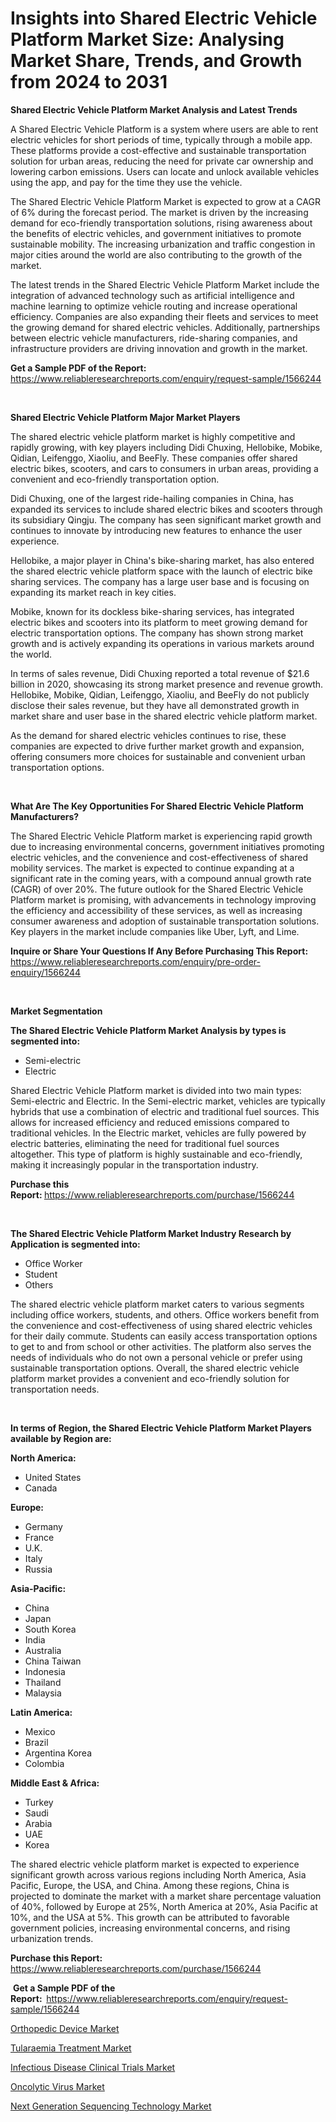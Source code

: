 <p><h1>Insights into Shared Electric Vehicle Platform Market Size: Analysing Market Share, Trends, and Growth from 2024 to 2031</h1></p><p><strong>Shared Electric Vehicle Platform Market Analysis and Latest Trends</strong></p>
<p><p>A Shared Electric Vehicle Platform is a system where users are able to rent electric vehicles for short periods of time, typically through a mobile app. These platforms provide a cost-effective and sustainable transportation solution for urban areas, reducing the need for private car ownership and lowering carbon emissions. Users can locate and unlock available vehicles using the app, and pay for the time they use the vehicle.</p><p>The Shared Electric Vehicle Platform Market is expected to grow at a CAGR of 6% during the forecast period. The market is driven by the increasing demand for eco-friendly transportation solutions, rising awareness about the benefits of electric vehicles, and government initiatives to promote sustainable mobility. The increasing urbanization and traffic congestion in major cities around the world are also contributing to the growth of the market.</p><p>The latest trends in the Shared Electric Vehicle Platform Market include the integration of advanced technology such as artificial intelligence and machine learning to optimize vehicle routing and increase operational efficiency. Companies are also expanding their fleets and services to meet the growing demand for shared electric vehicles. Additionally, partnerships between electric vehicle manufacturers, ride-sharing companies, and infrastructure providers are driving innovation and growth in the market.</p></p>
<p><strong>Get a Sample PDF of the Report:&nbsp;</strong> <a href="https://www.reliableresearchreports.com/enquiry/request-sample/1566244">https://www.reliableresearchreports.com/enquiry/request-sample/1566244</a></p>
<p>&nbsp;</p>
<p><strong>Shared Electric Vehicle Platform Major Market Players</strong></p>
<p><p>The shared electric vehicle platform market is highly competitive and rapidly growing, with key players including Didi Chuxing, Hellobike, Mobike, Qidian, Leifenggo, Xiaoliu, and BeeFly. These companies offer shared electric bikes, scooters, and cars to consumers in urban areas, providing a convenient and eco-friendly transportation option.</p><p>Didi Chuxing, one of the largest ride-hailing companies in China, has expanded its services to include shared electric bikes and scooters through its subsidiary Qingju. The company has seen significant market growth and continues to innovate by introducing new features to enhance the user experience.</p><p>Hellobike, a major player in China's bike-sharing market, has also entered the shared electric vehicle platform space with the launch of electric bike sharing services. The company has a large user base and is focusing on expanding its market reach in key cities.</p><p>Mobike, known for its dockless bike-sharing services, has integrated electric bikes and scooters into its platform to meet growing demand for electric transportation options. The company has shown strong market growth and is actively expanding its operations in various markets around the world.</p><p>In terms of sales revenue, Didi Chuxing reported a total revenue of $21.6 billion in 2020, showcasing its strong market presence and revenue growth. Hellobike, Mobike, Qidian, Leifenggo, Xiaoliu, and BeeFly do not publicly disclose their sales revenue, but they have all demonstrated growth in market share and user base in the shared electric vehicle platform market.</p><p>As the demand for shared electric vehicles continues to rise, these companies are expected to drive further market growth and expansion, offering consumers more choices for sustainable and convenient urban transportation options.</p></p>
<p>&nbsp;</p>
<p><strong>What Are The Key Opportunities For Shared Electric Vehicle Platform Manufacturers?</strong></p>
<p><p>The Shared Electric Vehicle Platform market is experiencing rapid growth due to increasing environmental concerns, government initiatives promoting electric vehicles, and the convenience and cost-effectiveness of shared mobility services. The market is expected to continue expanding at a significant rate in the coming years, with a compound annual growth rate (CAGR) of over 20%. The future outlook for the Shared Electric Vehicle Platform market is promising, with advancements in technology improving the efficiency and accessibility of these services, as well as increasing consumer awareness and adoption of sustainable transportation solutions. Key players in the market include companies like Uber, Lyft, and Lime.</p></p>
<p><strong>Inquire or Share Your Questions If Any Before Purchasing This Report:</strong> <a href="https://www.reliableresearchreports.com/enquiry/pre-order-enquiry/1566244">https://www.reliableresearchreports.com/enquiry/pre-order-enquiry/1566244</a></p>
<p>&nbsp;</p>
<p><strong>Market Segmentation</strong></p>
<p><strong>The Shared Electric Vehicle Platform Market Analysis by types is segmented into:</strong></p>
<p><ul><li>Semi-electric</li><li>Electric</li></ul></p>
<p><p>Shared Electric Vehicle Platform market is divided into two main types: Semi-electric and Electric. In the Semi-electric market, vehicles are typically hybrids that use a combination of electric and traditional fuel sources. This allows for increased efficiency and reduced emissions compared to traditional vehicles. In the Electric market, vehicles are fully powered by electric batteries, eliminating the need for traditional fuel sources altogether. This type of platform is highly sustainable and eco-friendly, making it increasingly popular in the transportation industry.</p></p>
<p><strong>Purchase this Report:&nbsp;</strong><a href="https://www.reliableresearchreports.com/purchase/1566244">https://www.reliableresearchreports.com/purchase/1566244</a></p>
<p>&nbsp;</p>
<p><strong>The Shared Electric Vehicle Platform Market Industry Research by Application is segmented into:</strong></p>
<p><ul><li>Office Worker</li><li>Student</li><li>Others</li></ul></p>
<p><p>The shared electric vehicle platform market caters to various segments including office workers, students, and others. Office workers benefit from the convenience and cost-effectiveness of using shared electric vehicles for their daily commute. Students can easily access transportation options to get to and from school or other activities. The platform also serves the needs of individuals who do not own a personal vehicle or prefer using sustainable transportation options. Overall, the shared electric vehicle platform market provides a convenient and eco-friendly solution for transportation needs.</p></p>
<p>&nbsp;</p>
<p><strong>In terms of Region, the Shared Electric Vehicle Platform Market Players available by Region are:</strong></p>
<p>
    <p> <strong> North America: </strong>
        <ul>
            <li>United States</li>
            <li>Canada</li>
        </ul>
        </p> 
    <p> <strong> Europe: </strong>
        <ul>
            <li>Germany</li>
            <li>France</li>
            <li>U.K.</li>
            <li>Italy</li>
            <li>Russia</li>
        </ul>
        </p> 
    <p> <strong> Asia-Pacific: </strong>
        <ul>
            <li>China</li>
            <li>Japan</li>
            <li>South Korea</li>
            <li>India</li>
            <li>Australia</li>
            <li>China Taiwan</li>
            <li>Indonesia</li>
            <li>Thailand</li>
            <li>Malaysia</li>
        </ul>
        </p> 
    <p> <strong> Latin America: </strong>
        <ul>
            <li>Mexico</li>
            <li>Brazil</li>
            <li>Argentina Korea</li>
            <li>Colombia</li>
        </ul>
        </p> 
    <p> <strong> Middle East & Africa: </strong>
        <ul>
            <li>Turkey</li>
            <li>Saudi</li>
            <li>Arabia</li>
            <li>UAE</li>
            <li>Korea</li>
        </ul>
    </p>
    </p>
<p><p>The shared electric vehicle platform market is expected to experience significant growth across various regions including North America, Asia Pacific, Europe, the USA, and China. Among these regions, China is projected to dominate the market with a market share percentage valuation of 40%, followed by Europe at 25%, North America at 20%, Asia Pacific at 10%, and the USA at 5%. This growth can be attributed to favorable government policies, increasing environmental concerns, and rising urbanization trends.</p></p>
<p><strong>Purchase this Report: </strong><a href="https://www.reliableresearchreports.com/purchase/1566244">https://www.reliableresearchreports.com/purchase/1566244</a></p>
<p>&nbsp;<strong>Get a Sample PDF of the Report:&nbsp;&nbsp;</strong><a href="https://www.reliableresearchreports.com/enquiry/request-sample/1566244">https://www.reliableresearchreports.com/enquiry/request-sample/1566244</a></p>
<p><strong></strong></p>
<p><p><a href="https://github.com/gamblestampleyjenny50m5sl6/Market-Research-Report-List-1/blob/main/orthopedic-device-market.md">Orthopedic Device Market</a></p><p><a href="https://medium.com/@joanacasper19/tularaemia-treatment-market-insight-market-trends-growth-forecasted-from-2024-to-2031-3a776d20d40f">Tularaemia Treatment Market</a></p><p><a href="https://medium.com/@paulmcglynn6456/infectious-disease-clinical-trials-market-trends-forecast-and-competitive-analysis-to-2031-3e9245e94bf6">Infectious Disease Clinical Trials Market</a></p><p><a href="https://github.com/wwwkeltoum/Market-Research-Report-List-1/blob/main/oncolytic-virus-market.md">Oncolytic Virus Market</a></p><p><a href="https://medium.com/@paulmcglynn6456/next-generation-sequencing-technology-market-size-and-market-trends-complete-industry-overview-3c3f8b7d4f68">Next Generation Sequencing Technology Market</a></p></p>